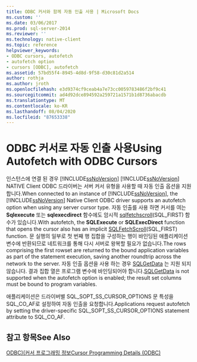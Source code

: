 ```yaml
---
title: ODBC 커서와 함께 자동 인출 사용 | Microsoft Docs
ms.custom: ''
ms.date: 03/06/2017
ms.prod: sql-server-2014
ms.reviewer: ''
ms.technology: native-client
ms.topic: reference
helpviewer_keywords:
- ODBC cursors, autofetch
- autofetch option
- cursors [ODBC], autofetch
ms.assetid: 57bd55f4-8945-4d8d-9f58-d30c81d2a514
author: rothja
ms.author: jroth
ms.openlocfilehash: e3d9374cf9ceab4a7e73cc0059783486f2bf9c41
ms.sourcegitcommit: ad4d92dce894592a259721a1571b1d8736abacdb
ms.translationtype: MT
ms.contentlocale: ko-KR
ms.lasthandoff: 08/04/2020
ms.locfileid: "87653338"
---
```

# <a name="using-autofetch-with-odbc-cursors"></a><span data-ttu-id="f51ad-102">ODBC 커서로 자동 인출 사용</span><span class="sxs-lookup"><span data-stu-id="f51ad-102">Using Autofetch with ODBC Cursors</span></span>
  <span data-ttu-id="f51ad-103">인스턴스에 연결 된 경우 [!INCLUDE[ssNoVersion](../../../includes/ssnoversion-md.md)] [!INCLUDE[ssNoVersion](../../../includes/ssnoversion-md.md)] NATIVE Client ODBC 드라이버는 서버 커서 유형을 사용할 때 자동 인출 옵션을 지원 합니다.</span><span class="sxs-lookup"><span data-stu-id="f51ad-103">When connected to an instance of [!INCLUDE[ssNoVersion](../../../includes/ssnoversion-md.md)], the [!INCLUDE[ssNoVersion](../../../includes/ssnoversion-md.md)] Native Client ODBC driver supports an autofetch option when using any server cursor type.</span></span> <span data-ttu-id="f51ad-104">자동 인출를 사용 하면 커서를 여는 **Sqlexecute** 또는 **sqlexecdirect** 함수에도 암시적 [sqlfetchscroll](../../native-client-odbc-api/sqlfetchscroll.md)(SQL_FIRST) 함수가 있습니다.</span><span class="sxs-lookup"><span data-stu-id="f51ad-104">With autofetch, the **SQLExecute** or **SQLExecDirect** function that opens the cursor also has an implicit [SQLFetchScroll](../../native-client-odbc-api/sqlfetchscroll.md)(SQL_FIRST) function.</span></span> <span data-ttu-id="f51ad-105">문 실행의 일부로 첫 번째 행 집합을 구성하는 행이 바인딩된 애플리케이션 변수에 반환되므로 네트워크를 통해 다시 서버로 왕복할 필요가 없습니다.</span><span class="sxs-lookup"><span data-stu-id="f51ad-105">The rows comprising the first rowset are returned to the bound application variables as part of the statement execution, saving another roundtrip across the network to the server.</span></span> <span data-ttu-id="f51ad-106">자동 인출 옵션을 사용 하는 경우 [SQLGetData](../../native-client-odbc-api/sqlgetdata.md) 는 지원 되지 않습니다. 결과 집합 열은 프로그램 변수에 바인딩되어야 합니다.</span><span class="sxs-lookup"><span data-stu-id="f51ad-106">[SQLGetData](../../native-client-odbc-api/sqlgetdata.md) is not supported when the autofetch option is enabled; the result set columns must be bound to program variables.</span></span>  
  
 <span data-ttu-id="f51ad-107">애플리케이션은 드라이버별 SQL_SOPT_SS_CURSOR_OPTIONS 문 특성을 SQL_CO_AF로 설정하여 자동 인출을 요청합니다.</span><span class="sxs-lookup"><span data-stu-id="f51ad-107">Applications request autofetch by setting the driver-specific SQL_SOPT_SS_CURSOR_OPTIONS statement attribute to SQL_CO_AF.</span></span>  
  
## <a name="see-also"></a><span data-ttu-id="f51ad-108">참고 항목</span><span class="sxs-lookup"><span data-stu-id="f51ad-108">See Also</span></span>  
 [<span data-ttu-id="f51ad-109">ODBC&#41;&#40;커서 프로그래밍 정보</span><span class="sxs-lookup"><span data-stu-id="f51ad-109">Cursor Programming Details &#40;ODBC&#41;</span></span>](cursor-programming-details-odbc.md)  
  
  
